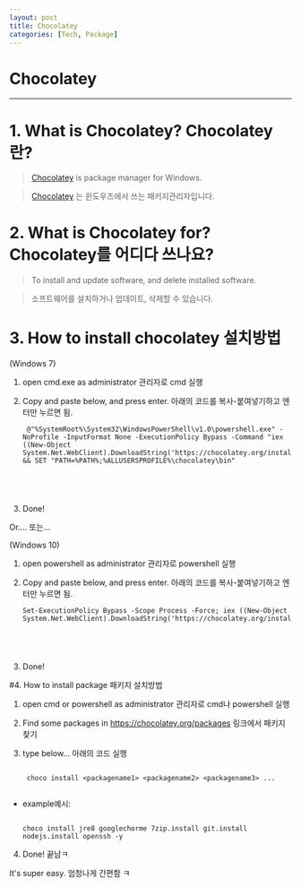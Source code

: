 ```yaml
---
layout: post
title: Chocolatey
categories: [Tech, Package]
---
```


# Chocolatey
----------------------

# 1. What is Chocolatey? Chocolatey란?

> [Chocolatey](https://chocolatey.org/about) is package manager for Windows.

> [Chocolatey](https://chocolatey.org/about) 는 윈도우즈에서 쓰는 패키지관리자입니다.

# 2. What is Chocolatey for? Chocolatey를 어디다 쓰나요?

> To install and update software, and delete installed software.

> 소프트웨어를 설치하거나 업데이트, 삭제할 수 있습니다.

# 3. How to install chocolatey 설치방법

(Windows 7)
1. open cmd.exe as administrator 관리자로 cmd 실행

2. Copy and paste below, and press enter. 아래의 코드를 복사-붙여넣기하고 엔터만 누르면 됨.
    <pre><code> @"%SystemRoot%\System32\WindowsPowerShell\v1.0\powershell.exe" -NoProfile -InputFormat None -ExecutionPolicy Bypass -Command "iex ((New-Object System.Net.WebClient).DownloadString('https://chocolatey.org/install.ps1'))" && SET "PATH=%PATH%;%ALLUSERSPROFILE%\chocolatey\bin"
</code></pre>

3. Done!

Or.... 또는...

(Windows 10)

1. open powershell as administrator 관리자로 powershell 실행

2. Copy and paste below, and press enter. 아래의 코드를 복사-붙여넣기하고 엔터만 누르면 됨.
    <pre><code>Set-ExecutionPolicy Bypass -Scope Process -Force; iex ((New-Object System.Net.WebClient).DownloadString('https://chocolatey.org/install.ps1'))
</code></pre>

3. Done!

#4. How to install package 패키지 설치방법

1. open cmd or powershell as administrator 관리자로 cmd나 powershell 실행

2. Find some packages in https://chocolatey.org/packages 링크에서 패키지 찾기

3. type below... 아래의 코드 실행

    <pre><code>
    choco install &lt;packagename1&gt; &lt;packagename2&gt; &lt;packagename3&gt; ...
    </code></pre>

  * example예시: 

    <pre><code>
    choco install jre8 googlechorme 7zip.install git.install nodejs.install openssh -y
    </code></pre>

4. Done! 끝남ㅋ



It's super easy. 엄청나게 간편함 ㅋ